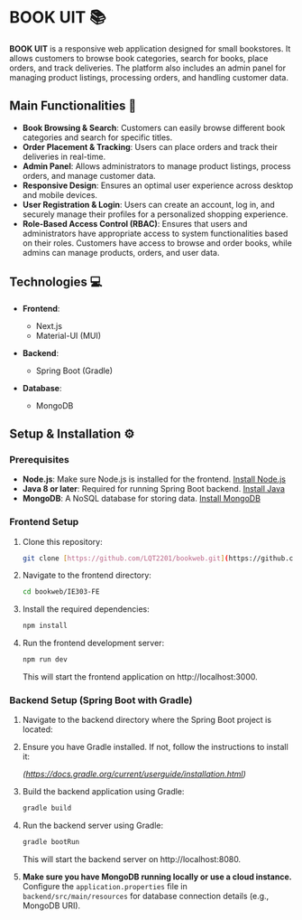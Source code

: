 # BOOK UIT 📚

**BOOK UIT** is a responsive web application designed for small bookstores. It allows customers to browse book categories, search for books, place orders, and track deliveries. The platform also includes an admin panel for managing product listings, processing orders, and handling customer data.

## Main Functionalities 🚀

-   **Book Browsing & Search**: Customers can easily browse different book categories and search for specific titles.
-   **Order Placement & Tracking**: Users can place orders and track their deliveries in real-time.
-   **Admin Panel**: Allows administrators to manage product listings, process orders, and manage customer data.
-   **Responsive Design**: Ensures an optimal user experience across desktop and mobile devices.
-   **User Registration & Login**: Users can create an account, log in, and securely manage their profiles for a personalized shopping experience.
-   **Role-Based Access Control (RBAC)**: Ensures that users and administrators have appropriate access to system functionalities based on their roles. Customers have access to browse and order books, while admins can manage products, orders, and user data.


## Technologies 💻

-   **Frontend**:

    -   Next.js
    -   Material-UI (MUI)

-   **Backend**:

    -   Spring Boot (Gradle)

-   **Database**:

    -   MongoDB

## Setup & Installation ⚙️

### Prerequisites

-   **Node.js**: Make sure Node.js is installed for the frontend.
    [Install Node.js](https://nodejs.org/)
-   **Java 8 or later**: Required for running Spring Boot backend.
    [Install Java](https://www.oracle.com/java/technologies/javase-jdk11-downloads.html)
-   **MongoDB**: A NoSQL database for storing data.
    [Install MongoDB](https://www.mongodb.com/try/download/community)

### Frontend Setup

1.  Clone this repository:

    ```bash
    git clone [https://github.com/LQT2201/bookweb.git](https://github.com/LQT2201/bookweb.git)
    ```

2.  Navigate to the frontend directory:

    ```bash
    cd bookweb/IE303-FE
    ```

3.  Install the required dependencies:

    ```bash
    npm install
    ```

4.  Run the frontend development server:

    ```bash
    npm run dev
    ```

    This will start the frontend application on http://localhost:3000.

### Backend Setup (Spring Boot with Gradle)

1.  Navigate to the backend directory where the Spring Boot project is located:

2.  Ensure you have Gradle installed. If not, follow the instructions to install it:

    *(https://docs.gradle.org/current/userguide/installation.html)*

3.  Build the backend application using Gradle:

    ```bash
    gradle build
    ```

4.  Run the backend server using Gradle:

    ```bash
    gradle bootRun
    ```

    This will start the backend server on http://localhost:8080.

5.  **Make sure you have MongoDB running locally or use a cloud instance.** Configure the `application.properties` file in `backend/src/main/resources` for database connection details (e.g., MongoDB URI).
